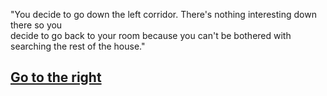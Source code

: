 "You decide to go down the left corridor. 
There's nothing interesting down there so you  
decide to go back to your room because you can't 
be bothered with searching the rest of the house."

[Go to the right](right.md)
---
